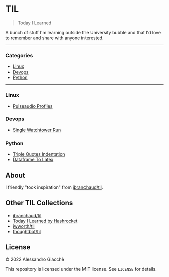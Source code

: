 # TIL

> Today I Learned

A bunch of stuff I'm learning outside the University bubble and that I'd love to remember and share with anyone interested.

---

### Categories

* [Linux](#linux)
* [Devops](#devops)
* [Python](#python)

---

### Linux

- [Pulseaudio Profiles](linux/pulseaudio-profiles.md)

### Devops

- [Single Watchtower Run](devops/single-watchtower-run.md)

### Python

- [Triple Quotes Indentation](python/triple-quotes-indentation.md)
- [Dataframe To Latex](python/dataframe-to-latex.md)

## About

I friendly "took inspiration" from [jbranchaud/til](https://github.com/jbranchaud/til).

## Other TIL Collections

* [jbranchaud/til](https://github.com/jbranchaud/til)
* [Today I Learned by Hashrocket](https://til.hashrocket.com)
* [jwworth/til](https://github.com/jwworth/til)
* [thoughtbot/til](https://github.com/thoughtbot/til)

## License

&copy; 2022 Alessandro Giacchè

This repository is licensed under the MIT license. See `LICENSE` for
details.
